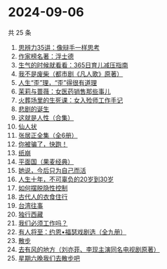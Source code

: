 # 2024-09-06

共 25 条

<!-- BEGIN WEREAD -->
<!-- 最后更新时间 2024-09-06 16:18:08 +0800 -->
1. [思辨力35讲：像辩手一样思考](https://weread.qq.com/web/bookDetail/cf132e10813ab92e9g018088)
1. [作家榜名著：浮士德](https://weread.qq.com/web/bookDetail/cb1324f0813ab7bf5g016544)
1. [生气的时候就看看：365日育儿减压指南](https://weread.qq.com/web/bookDetail/fe532360813ab928bg015847)
1. [我不是废柴（都市剧《凡人歌》原著）](https://weread.qq.com/web/bookDetail/47e32340813ab86b5g0149a7)
1. [人生“歪”理，“歪”得很有道理](https://weread.qq.com/web/bookDetail/1d432b90813ab92d8g016364)
1. [茉莉与蔷薇：女医药销售那些事儿](https://weread.qq.com/web/bookDetail/15732360813ab927dg01107f)
1. [火葬场里的生死课：女入殓师工作手记](https://weread.qq.com/web/bookDetail/efe32430813ab927dg013f4f)
1. [悲剧的诞生](https://weread.qq.com/web/bookDetail/3d532450813ab8ef1g01711b)
1. [这就是人性（合集）](https://weread.qq.com/web/bookDetail/2be32db0813ab92b5g011979)
1. [仙人状](https://weread.qq.com/web/bookDetail/78b32010813ab921dg019915)
1. [张居正全集（全6册）](https://weread.qq.com/web/bookDetail/3a8321c0813ab7839g011bd5)
1. [你被骗了，快跑！](https://weread.qq.com/web/bookDetail/d3e320b0813ab926bg0166ea)
1. [纸崩](https://weread.qq.com/web/bookDetail/702325d071fcff2f7023dee)
1. [平面国（果麦经典）](https://weread.qq.com/web/bookDetail/215328407200f6f9215a612)
1. [她说，今后只为自己而活](https://weread.qq.com/web/bookDetail/fe4325a0813ab91eag019a1a)
1. [人生十年，不可辜负的20岁到30岁](https://weread.qq.com/web/bookDetail/23132c00813ab7af8g015e43)
1. [如何摆脱隐性控制](https://weread.qq.com/web/bookDetail/5ae32f80813ab9135g018f7a)
1. [古代人的衣食住行](https://weread.qq.com/web/bookDetail/6ba32080813ab8b82g014a38)
1. [台湾往事](https://weread.qq.com/web/bookDetail/45f320105e1d1045fbdb873)
1. [独行西藏](https://weread.qq.com/web/bookDetail/6e4325f0813ab91e2g01493e)
1. [我们必须工作吗？](https://weread.qq.com/web/bookDetail/e3932d20813ab8ed8g018149)
1. [有人将至：约恩•福瑟戏剧选（全九册）](https://weread.qq.com/web/bookDetail/b4732ca0813ab8f5bg013f74)
1. [散步](https://weread.qq.com/web/bookDetail/904323b0813ab91ffg017af6)
1. [去有风的地方（刘亦菲、李现主演同名电视剧原著）](https://weread.qq.com/web/bookDetail/da732a00813ab9224g013f68)
1. [星期六晚我们去散步吧](https://weread.qq.com/web/bookDetail/d59326c0813ab7bbdg017221)
<!-- END WEREAD -->